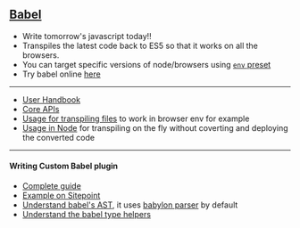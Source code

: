 ## [Babel](https://github.com/babel/babel)

* Write tomorrow's javascript today!!
* Transpiles the latest code back to ES5 so that it works on all the browsers.
* You can target specific versions of node/browsers using [`env` preset](https://github.com/babel/babel/tree/master/packages/babel-preset-env)
* Try babel online [here](https://babeljs.io/repl)

---

* [User Handbook](https://github.com/thejameskyle/babel-handbook/blob/master/translations/en/user-handbook.md)
* [Core APIs](https://babeljs.io/docs/core-packages/)
* [Usage for transpiling files](https://babeljs.io/docs/usage/cli/) to work in browser env for example
* [Usage in Node](https://babeljs.io/docs/usage/babel-register/) for transpiling on the fly without coverting and deploying the converted code

---

#### Writing Custom Babel plugin

* [Complete guide](https://github.com/thejameskyle/babel-handbook/blob/master/translations/en/plugin-handbook.md)
* [Example on Sitepoint](https://www.sitepoint.com/understanding-asts-building-babel-plugin/)
* [Understand babel's AST](https://astexplorer.net/), it uses [babylon parser](https://github.com/babel/babel/tree/master/packages/babylon) by default
* [Understand the babel type helpers](https://github.com/babel/babel/tree/master/packages/babel-types)
